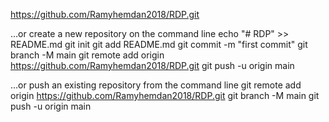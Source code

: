 https://github.com/Ramyhemdan2018/RDP.git

…or create a new repository on the command line
echo "# RDP" >> README.md
git init
git add README.md
git commit -m "first commit"
git branch -M main
git remote add origin https://github.com/Ramyhemdan2018/RDP.git
git push -u origin main

…or push an existing repository from the command line
git remote add origin https://github.com/Ramyhemdan2018/RDP.git
git branch -M main
git push -u origin main
